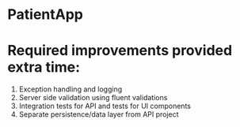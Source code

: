 # PatientApp
# Required improvements provided extra time:

1. Exception handling and logging
2. Server side validation using fluent validations
3. Integration tests for API and tests for UI components
4. Separate persistence/data layer from API project
